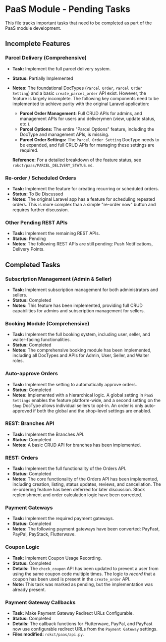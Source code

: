 # PaaS Module - Pending Tasks

This file tracks important tasks that need to be completed as part of the PaaS module development.

## Incomplete Features

### Parcel Delivery (Comprehensive)
-   **Task:** Implement the full parcel delivery system.
-   **Status:** Partially Implemented
-   **Notes:** The foundational DocTypes (`Parcel Order`, `Parcel Order Setting`) and a basic `create_parcel_order` API exist. However, the feature is largely incomplete. The following key components need to be implemented to achieve parity with the original Laravel application:
    -   **Parcel Order Management:** Full CRUD APIs for admins, and management APIs for users and deliverymen (view, update status, etc.).
    -   **Parcel Options:** The entire "Parcel Options" feature, including the DocType and management APIs, is missing.
    -   **Parcel Order Settings:** The `Parcel Order Setting` DocType needs to be expanded, and full CRUD APIs for managing these settings are required.

    **Reference:** For a detailed breakdown of the feature status, see `rokct/paas/PARCEL_DELIVERY_STATUS.md`.

### Re-order / Scheduled Orders
-   **Task:** Implement the feature for creating recurring or scheduled orders.
-   **Status:** To Be Discussed
-   **Notes:** The original Laravel app has a feature for scheduling repeated orders. This is more complex than a simple "re-order now" button and requires further discussion.

### Other Pending REST APIs
-   **Task:** Implement the remaining REST APIs.
-   **Status:** Pending
-   **Notes:** The following REST APIs are still pending: Push Notifications, Delivery Points.

## Completed Tasks

### Subscription Management (Admin & Seller)
-   **Task:** Implement subscription management for both administrators and sellers.
-   **Status:** Completed
-   **Notes:** This feature has been implemented, providing full CRUD capabilities for admins and subscription management for sellers.

### Booking Module (Comprehensive)
-   **Task:** Implement the full booking system, including user, seller, and waiter-facing functionalities.
-   **Status:** Completed
-   **Notes:** The comprehensive booking module has been implemented, including all DocTypes and APIs for Admin, User, Seller, and Waiter roles.

### Auto-approve Orders
-   **Task:** Implement the setting to automatically approve orders.
-   **Status:** Completed
-   **Notes:** Implemented with a hierarchical logic. A global setting in `PaaS Settings` enables the feature platform-wide, and a second setting on the `Shop` DocType allows individual sellers to opt-in. An order is only auto-approved if both the global and the shop-level settings are enabled.

### REST: Branches API
-   **Task:** Implement the Branches API.
-   **Status:** Completed
-   **Notes:** A basic CRUD API for branches has been implemented.

### REST: Orders
-   **Task:** Implement the full functionality of the Orders API.
-   **Status:** Completed
-   **Notes:** The core functionality of the Orders API has been implemented, including creation, listing, status updates, reviews, and cancellation. The re-ordering feature has been deferred for later discussion. Stock replenishment and order calculation logic have been corrected.

### Payment Gateways
-   **Task:** Implement the required payment gateways.
-   **Status:** Completed
-   **Notes:** The following payment gateways have been converted: PayFast, PayPal, PayStack, Flutterwave.

### Coupon Logic
-   **Task:** Implement Coupon Usage Recording.
-   **Status:** Completed
-   **Details:** The `check_coupon` API has been updated to prevent a user from using the same coupon code multiple times. The logic to *record* that a coupon has been used is present in the `create_order` API.
-   **Note:** This task was marked as pending, but the implementation was already present.

### Payment Gateway Callbacks
-   **Task:** Make Payment Gateway Redirect URLs Configurable.
-   **Status:** Completed
-   **Details:** The callback functions for Flutterwave, PayPal, and PayFast now use configurable redirect URLs from the `Payment Gateway` settings.
-   **Files modified:** `rokct/paas/api.py`.
